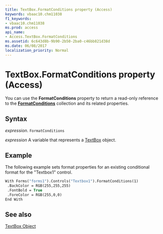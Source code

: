 ```yaml
---
title: TextBox.FormatConditions property (Access)
keywords: vbaac10.chm11038
f1_keywords:
- vbaac10.chm11038
ms.prod: access
api_name:
- Access.TextBox.FormatConditions
ms.assetid: 6c643d8b-9b90-2b50-2ba0-c46bb821d38d
ms.date: 06/08/2017
localization_priority: Normal
---
```



# TextBox.FormatConditions property (Access)

You can use the  **FormatConditions** property to return a read-only reference to the **[FormatConditions](Access.FormatConditions.md)** collection and its related properties.


## Syntax

_expression_. `FormatConditions`

_expression_ A variable that represents a [TextBox](Access.TextBox.md) object.


## Example

The following example sets format properties for an existing conditional format for the "Textbox1" control.


```vb
With Forms("forms1").Controls("Textbox1").FormatConditions(1) 
 .BackColor = RGB(255,255,255) 
 .FontBold = True 
 .ForeColor = RGB(255,0,0) 
End With
```


## See also


[TextBox Object](Access.TextBox.md)

